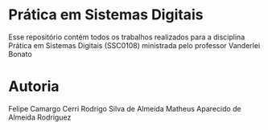 # Prática em Sistemas Digitais
Esse repositório contém todos os trabalhos realizados para a disciplina Prática em Sistemas Digitais (SSC0108) ministrada pelo professor Vanderlei Bonato 
# Autoria
Felipe Camargo Cerri
Rodrigo Silva de Almeida
Matheus Aparecido de Almeida Rodriguez
